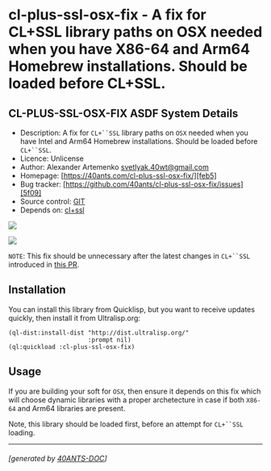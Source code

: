 <a id="x-28CL-PLUS-SSL-OSX-FIX-DOCS-2FINDEX-3A-40README-2040ANTS-DOC-2FLOCATIVES-3ASECTION-29"></a>

# cl-plus-ssl-osx-fix - A fix for CL+SSL library paths on OSX needed when you have X86-64 and Arm64 Homebrew installations. Should be loaded before CL+SSL.

<a id="cl-plus-ssl-osx-fix-asdf-system-details"></a>

## CL-PLUS-SSL-OSX-FIX ASDF System Details

* Description: A fix for `CL+``SSL` library paths on `OSX` needed when you have Intel and Arm64 Homebrew installations. Should be loaded before `CL+``SSL`.
* Licence: Unlicense
* Author: Alexander Artemenko <svetlyak.40wt@gmail.com>
* Homepage: [https://40ants.com/cl-plus-ssl-osx-fix/][feb5]
* Bug tracker: [https://github.com/40ants/cl-plus-ssl-osx-fix/issues][5f09]
* Source control: [GIT][7bd8]
* Depends on: [cl+ssl][fca9]

[![](https://github-actions.40ants.com/40ants/cl-plus-ssl-osx-fix/matrix.svg?only=ci.run-tests)][aff4]

![](http://quickdocs.org/badge/cl-plus-ssl-osx-fix.svg)

`NOTE`: This fix should be unnecessary after the latest changes in `CL+``SSL` introduced in [this PR][25a1].

<a id="x-28CL-PLUS-SSL-OSX-FIX-DOCS-2FINDEX-3A-3A-40INSTALLATION-2040ANTS-DOC-2FLOCATIVES-3ASECTION-29"></a>

## Installation

You can install this library from Quicklisp, but you want to receive updates quickly, then install it from Ultralisp.org:

```
(ql-dist:install-dist "http://dist.ultralisp.org/"
                      :prompt nil)
(ql:quickload :cl-plus-ssl-osx-fix)
```
<a id="x-28CL-PLUS-SSL-OSX-FIX-DOCS-2FINDEX-3A-3A-40USAGE-2040ANTS-DOC-2FLOCATIVES-3ASECTION-29"></a>

## Usage

If you are building your soft for `OSX`, then ensure it depends on this fix which will choose
dynamic libraries with a proper archetecture in case if both `X86-64` and Arm64 libraries are present.

Note, this library should be loaded first, before an attempt for `CL+``SSL` loading.


[feb5]: https://40ants.com/cl-plus-ssl-osx-fix/
[7bd8]: https://github.com/40ants/cl-plus-ssl-osx-fix
[aff4]: https://github.com/40ants/cl-plus-ssl-osx-fix/actions
[5f09]: https://github.com/40ants/cl-plus-ssl-osx-fix/issues
[25a1]: https://github.com/cl-plus-ssl/cl-plus-ssl/pull/180
[fca9]: https://quickdocs.org/cl+ssl

* * *
###### [generated by [40ANTS-DOC](https://40ants.com/doc/)]
